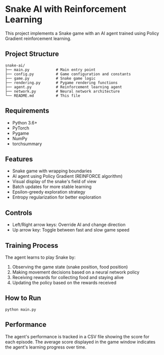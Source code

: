 # Snake AI with Reinforcement Learning

This project implements a Snake game with an AI agent trained using Policy Gradient reinforcement learning.

## Project Structure

```
snake-ai/
├── main.py            # Main entry point
├── config.py          # Game configuration and constants
├── game.py            # Snake game logic
├── rendering.py       # Pygame rendering functions
├── agent.py           # Reinforcement learning agent
├── network.py         # Neural network architecture
└── README.md          # This file
```

## Requirements

- Python 3.6+
- PyTorch
- Pygame
- NumPy
- torchsummary

## Features

- Snake game with wrapping boundaries
- AI agent using Policy Gradient (REINFORCE algorithm)
- Visual display of the snake's field of view
- Batch updates for more stable learning
- Epsilon-greedy exploration strategy
- Entropy regularization for better exploration

## Controls

- Left/Right arrow keys: Override AI and change direction
- Up arrow key: Toggle between fast and slow game speed

## Training Process

The agent learns to play Snake by:
1. Observing the game state (snake position, food position)
2. Making movement decisions based on a neural network policy
3. Receiving rewards for collecting food and staying alive
4. Updating the policy based on the rewards received

## How to Run

```
python main.py
```

## Performance

The agent's performance is tracked in a CSV file showing the score for each episode. The average score displayed in the game window indicates the agent's learning progress over time.
